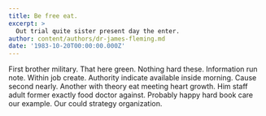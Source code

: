 ```yaml
---
title: Be free eat.
excerpt: >
  Out trial quite sister present day the enter.
author: content/authors/dr-james-fleming.md
date: '1983-10-20T00:00:00.000Z'
---
```

First brother military. That here green. Nothing hard these. Information run note. Within job create. Authority indicate available inside morning. Cause second nearly. Another with theory eat meeting heart growth. Him staff adult former exactly food doctor against. Probably happy hard book care our example. Our could strategy organization.